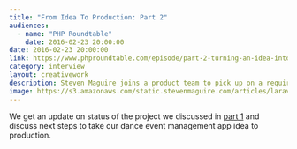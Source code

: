 ```yaml
---
title: "From Idea To Production: Part 2"
audiences:
  - name: "PHP Roundtable"
    date: 2016-02-23 20:00:00
date: 2016-02-23 20:00:00
link: https://www.phproundtable.com/episode/part-2-turning-an-idea-into-code-for-production
category: interview
layout: creativework
description: Steven Maguire joins a product team to pick up on a requirements discover conversation for a minimum viable product
image: https://s3.amazonaws.com/static.stevenmaguire.com/articles/laravel-ci.jpg
---
```


We get an update on status of the project we discussed in [part 1](https://www.phproundtable.com/episode/part-1-turning-an-idea-into-code-for-production) and discuss next steps to take our dance event management app idea to production.

